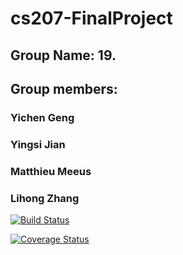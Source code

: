 # cs207-FinalProject
## Group Name: 19.
## Group members: 
### Yichen Geng
### Yingsi Jian
### Matthieu Meeus
### Lihong Zhang
               
[![Build Status](https://travis-ci.org/BackPropagators/cs207-FinalProject.svg?branch=milestone2-dev)](https://travis-ci.org/BackPropagators/cs207-FinalProject)

[![Coverage Status](https://codecov.io/gh/BackPropagators/cs207-FinalProject/branch/milestone2-dev/graph/badge.svg)](https://codecov.io/gh/BackPropagators/cs207-FinalProject)


